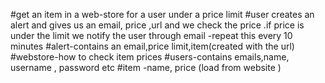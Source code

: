 #get an item in a web-store for a user under a price limit
#user creates an alert and gives us an email, price ,url and we check the price
    .if price is under the limit we notify the user through email
    -repeat this every 10 minutes
#alert-contains an email,price limit,item(created with the url)
#webstore-how to check item prices
#users-contains emails,name, username , password etc
#item -name, price (load from website )

